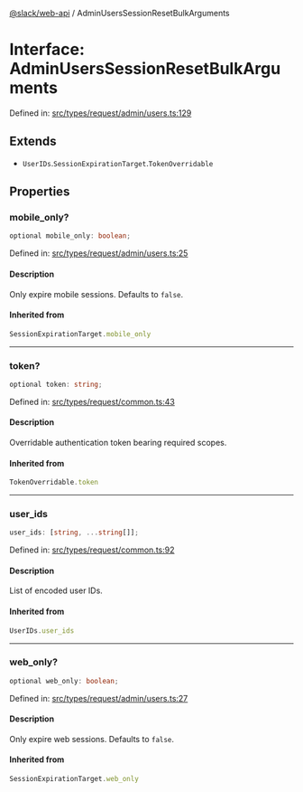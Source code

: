 [@slack/web-api](../index.md) / AdminUsersSessionResetBulkArguments

# Interface: AdminUsersSessionResetBulkArguments

Defined in: [src/types/request/admin/users.ts:129](https://github.com/slackapi/node-slack-sdk/blob/main/packages/web-api/src/types/request/admin/users.ts#L129)

## Extends

- `UserIDs`.`SessionExpirationTarget`.`TokenOverridable`

## Properties

### mobile\_only?

```ts
optional mobile_only: boolean;
```

Defined in: [src/types/request/admin/users.ts:25](https://github.com/slackapi/node-slack-sdk/blob/main/packages/web-api/src/types/request/admin/users.ts#L25)

#### Description

Only expire mobile sessions. Defaults to `false`.

#### Inherited from

```ts
SessionExpirationTarget.mobile_only
```

***

### token?

```ts
optional token: string;
```

Defined in: [src/types/request/common.ts:43](https://github.com/slackapi/node-slack-sdk/blob/main/packages/web-api/src/types/request/common.ts#L43)

#### Description

Overridable authentication token bearing required scopes.

#### Inherited from

```ts
TokenOverridable.token
```

***

### user\_ids

```ts
user_ids: [string, ...string[]];
```

Defined in: [src/types/request/common.ts:92](https://github.com/slackapi/node-slack-sdk/blob/main/packages/web-api/src/types/request/common.ts#L92)

#### Description

List of encoded user IDs.

#### Inherited from

```ts
UserIDs.user_ids
```

***

### web\_only?

```ts
optional web_only: boolean;
```

Defined in: [src/types/request/admin/users.ts:27](https://github.com/slackapi/node-slack-sdk/blob/main/packages/web-api/src/types/request/admin/users.ts#L27)

#### Description

Only expire web sessions. Defaults to `false`.

#### Inherited from

```ts
SessionExpirationTarget.web_only
```
